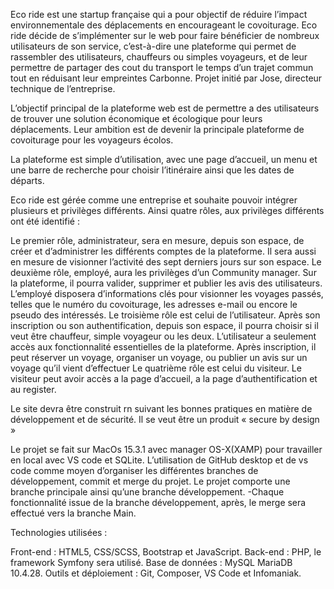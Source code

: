 Eco ride est une startup française qui a pour objectif de réduire l’impact environnementale des déplacements en encourageant le covoiturage. Eco ride décide de s’implémenter sur le web pour faire bénéficier de nombreux utilisateurs de son service, c’est-à-dire une plateforme qui permet de rassembler des utilisateurs, chauffeurs ou simples voyageurs, et de leur permettre de partager des cout du transport le temps d’un trajet commun tout en réduisant leur empreintes Carbonne. Projet initié par Jose, directeur technique de l’entreprise.

L’objectif principal de la plateforme web est de permettre a des utilisateurs de trouver une solution économique et écologique pour leurs déplacements. Leur ambition est de devenir la principale plateforme de covoiturage pour les voyageurs écolos.

La plateforme est simple d’utilisation, avec une page d’accueil, un menu et une barre de recherche pour choisir l’itinéraire ainsi que les dates de départs.

Eco ride est gérée comme une entreprise et souhaite pouvoir intégrer plusieurs et privilèges différents. Ainsi quatre rôles, aux privilèges différents ont été identifié :

Le premier rôle, administrateur, sera en mesure, depuis son espace, de créer et d’administrer les différents comptes de la plateforme. Il sera aussi en mesure de visionner l’activité des sept derniers jours sur son espace.
Le deuxième rôle, employé, aura les privilèges d’un Community manager. Sur la plateforme, il pourra valider, supprimer et publier les avis des utilisateurs. L’employé disposera d’informations clés pour visionner les voyages passés, telles que le numéro du covoiturage, les adresses e-mail ou encore le pseudo des intéressés.
Le troisième rôle est celui de l’utilisateur. Après son inscription ou son authentification, depuis son espace, il pourra choisir si il veut être chauffeur, simple voyageur ou les deux. L’utilisateur a seulement accès aux fonctionnalité essentielles de la plateforme. Après inscription, il peut réserver un voyage, organiser un voyage, ou publier un avis sur un voyage qu’il vient d’effectuer
Le quatrième rôle est celui du visiteur.  Le visiteur peut avoir accès a la page d’accueil, a la page d’authentification et au register.

Le site devra être construit rn suivant les bonnes pratiques en matière de développement et de sécurité. Il se veut être un produit « secure by design »

Le projet se fait sur MacOs 15.3.1 avec manager OS-X(XAMP) pour travailler en local avec VS code et SQLite.
L’utilisation de GitHub desktop et de vs code comme moyen d’organiser les différentes branches de développement, commit et merge du projet.
Le projet comporte une branche principale ainsi qu’une branche développement.
-Chaque fonctionnalité issue de la branche développement, après, le merge sera effectué vers la branche Main.

Technologies utilisées :

Front-end : HTML5, CSS/SCSS, Bootstrap et JavaScript.
Back-end : PHP, le framework Symfony sera utilisé.
Base de données : MySQL MariaDB 10.4.28.
Outils et déploiement : Git, Composer, VS Code et Infomaniak.


